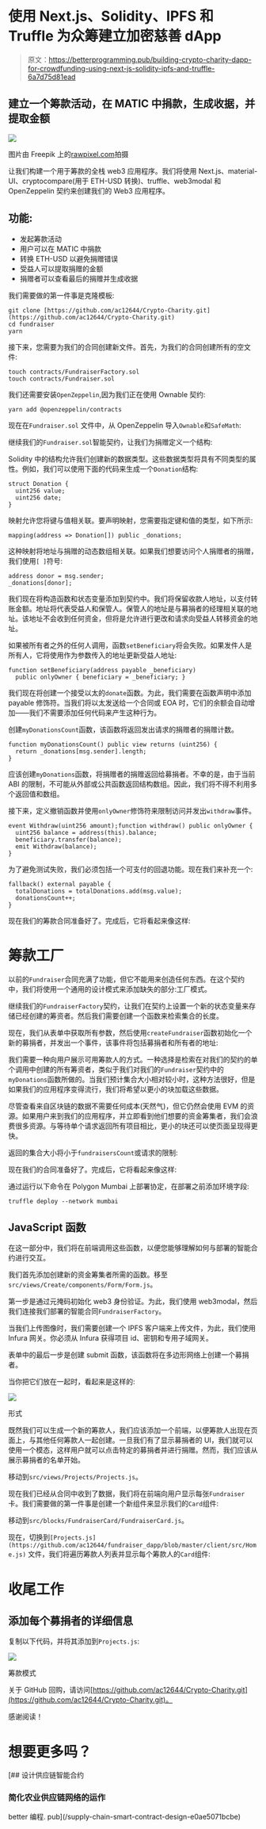 # 使用 Next.js、Solidity、IPFS 和 Truffle 为众筹建立加密慈善 dApp

> 原文：<https://betterprogramming.pub/building-crypto-charity-dapp-for-crowdfunding-using-next-js-solidity-ipfs-and-truffle-6a7d75d81ead>

## 建立一个筹款活动，在 MATIC 中捐款，生成收据，并提取金额

![](img/4f6ab6caba8c33e8c609c64c64e60583.png)

图片由 Freepik 上的[rawpixel.com](https://www.freepik.com/free-photo/crowdfunding-money-business-bulb-graphic-concept_18134060.htm#query=fundraising&position=17&from_view=search&track=sph)拍摄

让我们构建一个用于筹款的全栈 web3 应用程序。我们将使用 Next.js、material-UI、cryptocompare(用于 ETH-USD 转换)、truffle、web3modal 和 OpenZeppelin 契约来创建我们的 Web3 应用程序。

## 功能:

*   发起筹款活动
*   用户可以在 MATIC 中捐款
*   转换 ETH-USD 以避免捐赠错误
*   受益人可以提取捐赠的金额
*   捐赠者可以查看最后的捐赠并生成收据

我们需要做的第一件事是克隆模板:

```
git clone [https://github.com/ac12644/Crypto-Charity.git](https://github.com/ac12644/Crypto-Charity.git)
cd fundraiser
yarn
```

接下来，您需要为我们的合同创建新文件。首先，为我们的合同创建所有的空文件:

```
touch contracts/FundraiserFactory.sol
touch contracts/Fundraiser.sol
```

我们还需要安装`OpenZeppelin`,因为我们正在使用 Ownable 契约:

```
yarn add @openzeppelin/contracts
```

现在在`Fundraiser.sol` 文件中，从 OpenZeppelin 导入`Ownable`和`SafeMath`:

继续我们的`Fundraiser.sol`智能契约，让我们为捐赠定义一个结构:

Solidity 中的结构允许我们创建新的数据类型。这些数据类型将具有不同类型的属性。例如，我们可以使用下面的代码来生成一个`Donation`结构:

```
struct Donation {
  uint256 value;
  uint256 date;
}
```

映射允许您将键与值相关联。要声明映射，您需要指定键和值的类型，如下所示:

```
mapping(address => Donation[]) public _donations;
```

这种映射将地址与捐赠的动态数组相关联。如果我们想要访问个人捐赠者的捐赠，我们使用`[ ]`符号:

```
address donor = msg.sender;
_donations[donor];
```

我们现在将构造函数和状态变量添加到契约中。我们将保留收款人地址，以支付转账金额。地址将代表受益人和保管人。保管人的地址是与募捐者的经理相关联的地址。该地址不会收到任何资金，但将是允许进行更改和请求向受益人转移资金的地址。

如果被所有者之外的任何人调用，函数`setBeneficiary`将会失败。如果发件人是所有人，它将使用作为参数传入的地址更新受益人地址:

```
function setBeneficiary(address payable _beneficiary) 
  public onlyOwner { beneficiary = _beneficiary; }
```

我们现在将创建一个接受以太的`donate`函数。为此，我们需要在函数声明中添加 payable 修饰符。当我们将以太发送给一个合同或 EOA 时，它们的余额会自动增加——我们不需要添加任何代码来产生这种行为。

创建`myDonationsCount`函数，该函数将返回发出请求的捐赠者的捐赠计数。

```
function myDonationsCount() public view returns (uint256) { 
  return _donations[msg.sender].length;
}
```

应该创建`myDonations`函数，将捐赠者的捐赠返回给募捐者。不幸的是，由于当前 ABI 的限制，不可能从外部或公共函数返回结构数组。因此，我们将不得不利用多个返回值和数组。

接下来，定义撤销函数并使用`onlyOwner`修饰符来限制访问并发出`withdraw`事件。

```
event Withdraw(uint256 amount);function withdraw() public onlyOwner {
  uint256 balance = address(this).balance;
  beneficiary.transfer(balance);
  emit Withdraw(balance);
}
```

为了避免测试失败，我们必须包括一个可支付的回退功能。现在我们来补充一个:

```
fallback() external payable {
  totalDonations = totalDonations.add(msg.value);
  donationsCount++;
}
```

现在我们的筹款合同准备好了。完成后，它将看起来像这样:

# 筹款工厂

以前的`Fundraiser`合同充满了功能，但它不能用来创造任何东西。在这个契约中，我们将使用一个通用的设计模式来添加缺失的部分:工厂模式。

继续我们的`FundraiserFactory`契约，让我们在契约上设置一个新的状态变量来存储已经创建的筹资者。然后我们需要创建一个函数来检索集合的长度。

现在，我们从表单中获取所有参数，然后使用`createFundraiser`函数初始化一个新的募捐者，并发出一个事件，该事件将包括募捐者和所有者的地址:

我们需要一种向用户展示可用筹款人的方式。一种选择是检索在对我们的契约的单个调用中创建的所有筹资者，类似于我们对我们的`Fundraiser`契约中的`myDonations`函数所做的。当我们预计集合大小相对较小时，这种方法很好，但是如果我们的应用程序变得流行，我们将希望以更小的块加载这些数据。

尽管查看来自区块链的数据不需要任何成本(天然气)，但它仍然会使用 EVM 的资源。如果用户来到我们的应用程序，并立即看到他们想要的资金筹集者，我们会浪费很多资源。与等待单个请求返回所有项目相比，更小的块还可以使页面呈现得更快。

返回的集合大小将小于`fundraisersCount`或请求的限制:

现在我们的合同准备好了。完成后，它将看起来像这样:

通过运行以下命令在 Polygon Mumbai 上部署协定，在部署之前添加环境字段:

```
truffle deploy --network mumbai
```

## JavaScript 函数

在这一部分中，我们将在前端调用这些函数，以便您能够理解如何与部署的智能合约进行交互。

我们首先添加创建新的资金筹集者所需的函数。移至`src/views/Create/components/Form/Form.js`。

第一步是通过元掩码初始化 web3 身份验证。为此，我们使用 web3modal，然后我们连接我们部署的智能合同`FundraiserFactory`。

当我们上传图像时，我们需要创建一个 IPFS 客户端来上传文件，为此，我们使用 Infura 网关。你必须从 Infura 获得项目 id、密钥和专用子域网关。

表单中的最后一步是创建 submit 函数，该函数将在多边形网络上创建一个募捐者。

当你把它们放在一起时，看起来是这样的:

![](img/5d5d9830005e883d4552800c659a034e.png)

形式

既然我们可以生成一个新的筹款人，我们应该添加一个前端，以便筹款人出现在页面上，与其他任何筹款人一起创建。一旦我们有了显示募捐者的 UI，我们就可以使用一个模态，这样用户就可以点击特定的募捐者并进行捐赠。然而，我们应该从展示募捐者的名单开始。

移动到`src/views/Projects/Projects.js`。

现在我们已经从合同中收到了数据，我们将在前端向用户显示每张`Fundraiser`卡。我们需要做的第一件事是创建一个新组件来显示我们的`Card`组件:

移动到`src/blocks/FundraiserCard/FundraiserCard.js`。

现在，切换到`[Projects.js](https://github.com/ac12644/fundraiser_dapp/blob/master/client/src/Home.js)` [](https://github.com/ac12644/fundraiser_dapp/blob/master/client/src/Home.js)文件，我们将遍历筹款人列表并显示每个筹款人的`Card`组件:

# 收尾工作

## 添加每个募捐者的详细信息

复制以下代码，并将其添加到`Projects.js`:

![](img/a524d9a36f86d175be66f303b9212f8b.png)

筹款模式

关于 GitHub 回购，请访问[https://github.com/ac12644/Crypto-Charity.git](https://github.com/ac12644/Crypto-Charity.git)。

感谢阅读！

# 想要更多吗？

[](/supply-chain-smart-contract-design-e0ae5071bcbe) [## 设计供应链智能合约

### 简化农业供应链网络的运作

better 编程. pub](/supply-chain-smart-contract-design-e0ae5071bcbe)